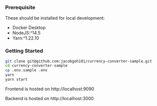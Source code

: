 ### Prerequisite

These should be installed for local development:
- Docker Desktop
- NodeJS:^14.5
- Yarn:^1.22.10

### Getting Started

```sh
git clone git@github.com:jacobgoh101/currency-converter-sample.git
cd currency-converter-sample
cp .env.sample .env
yarn
yarn start
```

Frontend is hosted on http://localhost:9090

Backend is hosted on http://localhost:3000
